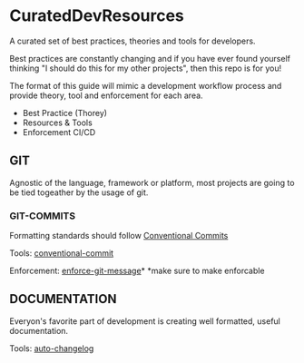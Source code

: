# CuratedDevResources
A curated set of best practices, theories and tools for developers.

Best practices are constantly changing and if you have ever found yourself thinking "I should do this for my other projects", then this repo is for you!

The format of this guide will mimic a development workflow process and provide theory, tool and enforcement for each area.
- Best Practice (Thorey)
- Resources & Tools
- Enforcement CI/CD

## GIT
Agnostic of the language, framework or platform, most projects are going to be tied togeather by the usage of git.

### GIT-COMMITS
Formatting standards should follow [Conventional Commits](https://www.conventionalcommits.org/en/v1.0.0/#specification)

Tools:
[conventional-commit](https://pypi.org/project/conventional-commit/)

Enforcement:
[enforce-git-message](https://github.com/prahladyeri/enforce-git-message)*
*make sure to make enforcable


## DOCUMENTATION
Everyon's favorite part of development is creating well formatted, useful documentation.

Tools:
[auto-changelog](https://pypi.org/project/auto-changelog/)